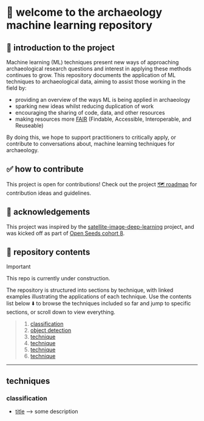 # 👋 welcome to the archaeology machine learning repository

## 📖 introduction to the project
Machine learning (ML) techniques present new ways of approaching archaeological research questions and interest in applying these methods continues to grow. 
This repository documents the application of ML techniques to archaeological data, aiming to assist those working in the field by:

* providing an overview of the ways ML is being applied in archaeology
* sparking new ideas whilst reducing duplication of work
* encouraging the sharing of code, data, and other resources
* making resources more [FAIR](https://www.nature.com/articles/sdata201618) (Findable, Accessible, Interoperable, and Reuseable)

By doing this, we hope to support practitioners to critically apply, or contribute to conversations about, machine learning techniques for archaeology.

## ✅ how to contribute
This project is open for contributions! Check out the project [🗺️ roadmap](https://github.com/lakillo/archaeology-machine-learning/issues/3) for contribution ideas and guidelines.

## 🙏 acknowledgements
This project was inspired by the [satellite-image-deep-learning](https://github.com/satellite-image-deep-learning/) project, and was kicked off as part of [Open Seeds cohort 8](https://openlifesci.org/openseeds/ols-8/).

## 📁 repository contents
> [!IMPORTANT]
> This repo is currently under construction.

The repository is structured into sections by technique, with linked examples illustrating the applications of each technique. Use the contents list below ⬇️ to browse the techniques included so far and jump to specific sections, or scroll down to view everything.

> 1. [classification](https://github.com/lakillo/archaeology-machine-learning/edit/main/README.md#classification)
> 2. [object detection](link)
> 3. [technique](link)
> 4. [technique](link)
> 5. [technique](link)
> 6. [technique](link)

---

## techniques

### classification
* [title](url) —> some description
